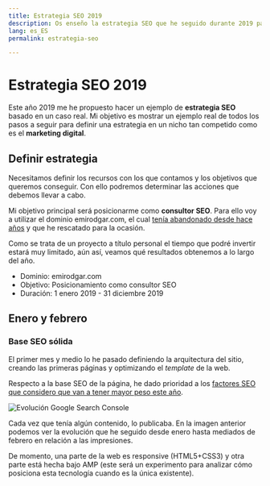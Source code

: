 ```yaml
---
title: Estrategia SEO 2019
description: Os enseño la estrategia SEO que he seguido durante 2019 para posicionarme
lang: es_ES
permalink: estrategia-seo

---
```


# Estrategia SEO 2019

Este año 2019 me he propuesto hacer un ejemplo de **estrategia SEO** basado en un caso real. Mi objetivo es mostrar un ejemplo real de todos los pasos a seguir para definir una estrategia en un nicho tan competido como es el **marketing digital**.

## Definir estrategia

Necesitamos definir los recursos con los que contamos y los objetivos que queremos conseguir. Con ello podremos determinar las acciones que debemos llevar a cabo.

Mi objetivo principal será posicionarme como **consultor SEO**. Para ello voy a utilizar  el dominio emirodgar.com, el cual [tenía abandonado desde hace años](https://twitter.com/Emirodgar/status/1095273190971113473) y que he rescatado para la ocasión.

 Como se trata de un proyecto a título personal el tiempo que podré invertir estará muy limitado, aún así, veamos qué resultados obtenemos a lo largo del año.

- Dominio: emirodgar.com
- Objetivo: Posicionamiento como consultor SEO
- Duración: 1 enero 2019 - 31 diciembre 2019

## Enero y febrero

### Base SEO sólida

El primer mes y medio lo he pasado definiendo la arquitectura del sitio, creando las primeras páginas y optimizando el *template* de la web.

Respecto a la base SEO de la página, he dado prioridad a los [factores SEO que considero que van a tener mayor peso este año](factores-se). 


![Evolución Google Search Console](https://i.imgur.com/MVStSCU.png)

Cada vez que tenía algún contenido, lo publicaba. En la imagen anterior podemos ver la evolución que he seguido desde enero hasta mediados de febrero en relación a las impresiones.

De momento, una parte de la web es responsive (HTML5+CSS3) y otra parte está hecha bajo AMP (este será un experimento para analizar cómo posiciona esta tecnología cuando es la única existente).


<!--stackedit_data:
eyJoaXN0b3J5IjpbNzM0NjkzMjI3LC01MTgzNDgyMDIsLTE5OD
Q1NDczMzksLTU4MDAzNDg1NSwtMTY2NjU1NzY0MF19
-->